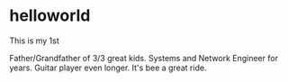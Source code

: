 # helloworld
This is my 1st

Father/Grandfather of 3/3 great kids. Systems and Network Engineer for years. Guitar player even longer. It's bee a great ride.
